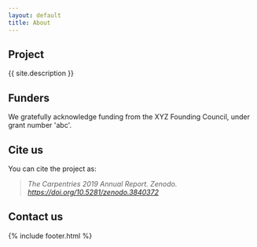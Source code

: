 ```yaml
---
layout: default
title: About
---
```


## Project

{{ site.description }}

## Funders

We gratefully acknowledge funding from the XYZ Founding Council, under grant number 'abc'.

## Cite us

You can cite the project as:

>    *The Carpentries 2019 Annual Report. Zenodo. https://doi.org/10.5281/zenodo.3840372*

## Contact us

{% include footer.html %}

